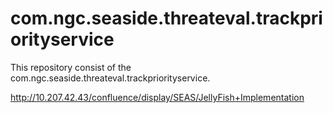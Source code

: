# com.ngc.seaside.threateval.trackpriorityservice

This repository consist of the com.ngc.seaside.threateval.trackpriorityservice.

http://10.207.42.43/confluence/display/SEAS/JellyFish+Implementation
